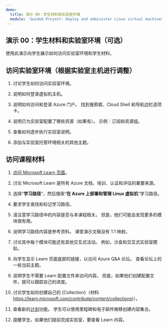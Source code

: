 ```yaml
---
demo:
  title: 演示 00：学生材料和实验室环境
  module: 'Guided Project: Deploy and administer Linux virtual machines'
---
```

## 演示 00：学生材料和实验室环境（可选）

使用此演示向学生展示如何访问实验室环境和学生材料。 

## 访问实验室环境（根据实验室主机进行调整）

1. 讨论学生如何访问实验室环境。 

1. 说明如何登录虚拟机主机。

1. 说明如何访问和登录 Azure 门户。 找到搜索框、Cloud Shell 和导航边栏选项卡。
   
1. 说明已为实验室配置了哪些资源（如果有）。 示例：订阅和资源组。 

1. 查看如何逐步执行实验室说明。 

1. 添加与实验室托管环境相关的其他主题。 

## 访问课程材料

1. [访问 Microsoft Learn 页面](https://learn.microsoft.com)。

1. 讨论 Microsoft Learn 是所有 Azure 文档、培训、认证和评估的重要来源。 

1. 选择“**学习路径**”，然后搜索“**在 Azure 上部署和管理 Linux 虚拟机**”学习路径。

1. 要求学生查找和标记学习路径。

1. 请注意学习路径中的内容是否与本课程相关。 但是，他们可能会发现更多的模块很有用。 

1. 说明学习路径内容是参考资料。 课堂演示文稿没有 1:1 映射。

1. 讨论其中每个模块可能还有其他交互式活动。 例如，沙盒和交互式实验室模拟。

1. 向学生显示 Learn 页面底部的链接，以访问 Azure Q&A 论坛。 查看论坛上的一些当前主题。 

1. 说明学生不需要 Learn 配置文件来访问内容。 但是，如果他们创建配置文件，就可以跟踪自己的进度。

1. 讨论学生如何创建自己的 [Collection}（材料 https://learn.microsoft.com/contribute/content/collections)）。

1. 查看新的[计划](https://learn.microsoft.com/training/support/plans)功能。 学生可以使用里程碑和电子邮件微移创建内容集合。

1. 提醒学生，如果他们提前完成实验室，要查看 Learn 内容。



 
